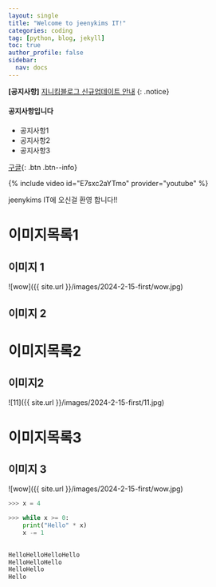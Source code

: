 ```yaml
---
layout: single
title: "Welcome to jeenykims IT!"
categories: coding
tag: [python, blog, jekyll]
toc: true
author_profile: false
sidebar:
  nav: docs
---
```


**[공지사항]** [지니킴블로그 신규업데이트 안내](https://mmistakes.github.io/minimal-mistakes/docs/utility-classes/#notices)
{: .notice}

<div class="notice--danger">
<h4>공지사항입니다</h4>
	<ul>
		<li>공지사항1</li>
		<li>공지사항2</li>
		<li>공지사항3</li>
	</ul>
</div>

[구글](https://www.google.com/){: .btn .btn--info}

{% include video id="E7sxc2aYTmo" provider="youtube" %}

jeenykims IT에 오신걸 환영 합니다!!


# 이미지목록1


## 이미지 1

![wow]({{ site.url }}/images/2024-2-15-first/wow.jpg)

## 이미지 2


# 이미지목록2


## 이미지2

![11]({{ site.url }}/images/2024-2-15-first/11.jpg)



# 이미지목록3


## 이미지 3

![wow]({{ site.url }}/images/2024-2-15-first/wow.jpg)


```python
>>> x = 4

>>> while x >= 0:
	print("Hello" * x)
	x -= 1

	
HelloHelloHelloHello
HelloHelloHello
HelloHello
Hello
```